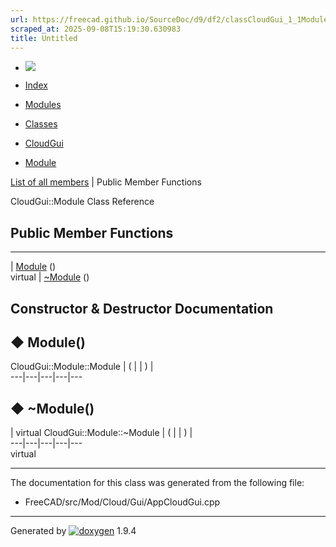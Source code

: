 ```yaml
---
url: https://freecad.github.io/SourceDoc/d9/df2/classCloudGui_1_1Module.html
scraped_at: 2025-09-08T15:19:30.630983
title: Untitled
---
```


  * [ ![](https://www.freecad.org/svg/logo-freecad.svg) ](https://freecadweb.org "FreeCAD")
  * [Index](../../index.html "Index")
  * [Modules](../../modules.html "Modules list")
  * [Classes](../../annotated.html "Annotated list")

  * [CloudGui](../../d5/d3c/namespaceCloudGui.html)
  * [Module](../../d9/df2/classCloudGui_1_1Module.html)

[List of all members](../../d7/df7/classCloudGui_1_1Module-members.html) | Public Member Functions

CloudGui::Module Class Reference

##  Public Member Functions  
  
---  
|
[Module](../../d9/df2/classCloudGui_1_1Module.html#a3e845476195c339da76e3a0947c5392f)
()  
virtual | [~Module](../../d9/df2/classCloudGui_1_1Module.html#a35682b048d3a008d3a5eee1257ffd582) ()  
  
## Constructor & Destructor Documentation

## ◆ Module()

CloudGui::Module::Module  | ( | | ) |   
---|---|---|---|---  
  
## ◆ ~Module()

| virtual CloudGui::Module::~Module  | ( | | ) |   
---|---|---|---|---  
virtual  
  
* * *

The documentation for this class was generated from the following file:

  * FreeCAD/src/Mod/Cloud/Gui/AppCloudGui.cpp

* * *

Generated by
[![doxygen](../../doxygen.svg)](https://www.doxygen.org/index.html) 1.9.4

